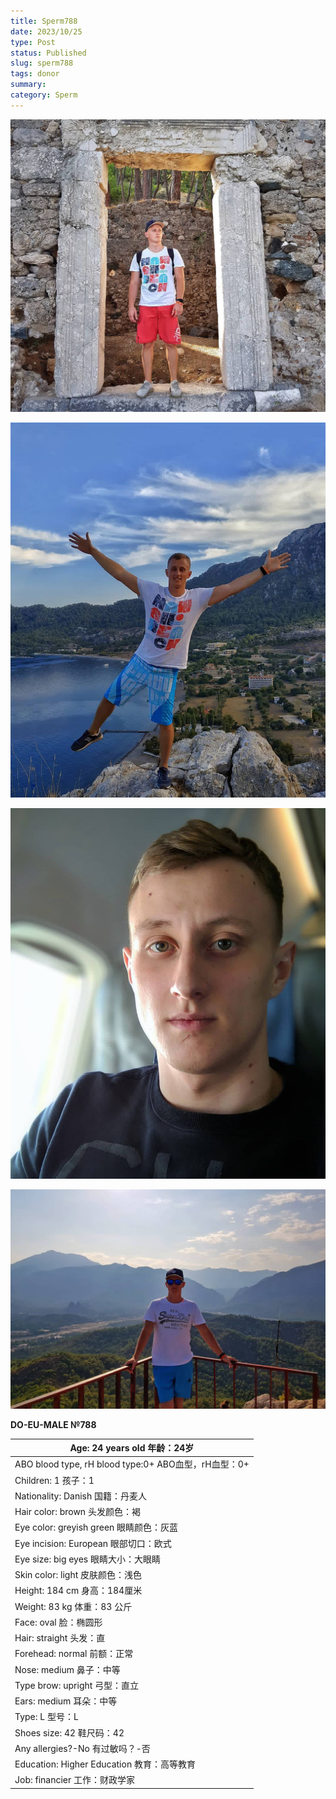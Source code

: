 ```yaml
---
title: Sperm788
date: 2023/10/25
type: Post
status: Published
slug: sperm788
tags: donor
summary: 
category: Sperm
---
```


![](media/f87d2f84_02_140308.png)

![](media/f87d2f84_03_140308.png)

![](media/f87d2f84_04_140308.png)

![](media/f87d2f84_05_140308.png)

**DO-EU-MALE №788**

| Age: 24 years old  年龄：24岁 |
| --- |
| ABO blood type, rH blood type:0+  ABO血型，rH血型：0+ |
| Children: 1  孩子：1 |
| Nationality: Danish  国籍：丹麦人 |
| Hair color: brown  头发颜色：褐 |
| Eye color: greyish green  眼睛颜色：灰蓝 |
| Eye incision: European  眼部切口：欧式 |
| Eye size: big eyes  眼睛大小：大眼睛 |
| Skin color: light  皮肤颜色：浅色 |
| Height: 184 cm  身高：184厘米 |
| Weight: 83 kg  体重：83 公斤 |
| Face: oval  脸：椭圆形 |
| Hair: straight  头发：直 |
| Forehead: normal  前额：正常 |
| Nose: medium  鼻子：中等 |
| Type brow: upright  弓型：直立 |
| Ears: medium  耳朵：中等 |
| Type: L  型号：L |
| Shoes size: 42  鞋尺码：42 |
| Any allergies?-No  有过敏吗？-否 |
| Education: Higher Education  教育：高等教育 |
| Job: financier  工作：财政学家 |



